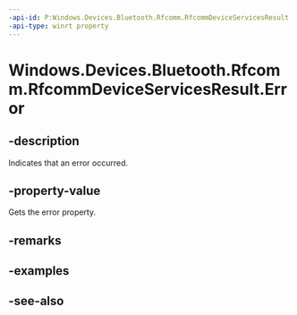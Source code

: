 ----api-id: P:Windows.Devices.Bluetooth.Rfcomm.RfcommDeviceServicesResult.Error
-api-type: winrt property
---<!-- Property syntaxpublic Windows.Devices.Bluetooth.BluetoothError Error { get; }--># Windows.Devices.Bluetooth.Rfcomm.RfcommDeviceServicesResult.Error## -descriptionIndicates that an error occurred.## -property-valueGets the error property.## -remarks## -examples## -see-also